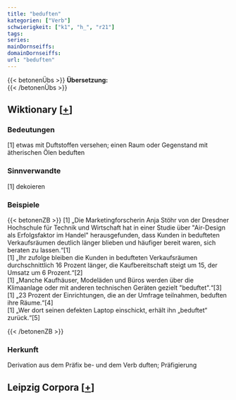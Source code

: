 ```yaml
---
title: "beduften"
kategorien: ["Verb"]
schwierigkeit: ["k1", "h_", "r21"]
tags:
series:
mainDornseiffs:
domainDornseiffs:
url: "beduften"
---
```


{{< betonenÜbs >}}
**Übersetzung:**  
{{< /betonenÜbs >}}

## Wiktionary [[+](https://de.wiktionary.org/wiki/beduften)]

### Bedeutungen
[1] etwas mit Duftstoffen versehen; einen Raum oder Gegenstand mit ätherischen Ölen beduften  

### Sinnverwandte
[1] dekoieren  

### Beispiele
{{< betonenZB >}}
[1] „Die Marketingforscherin Anja Stöhr von der Dresdner Hochschule für Technik und Wirtschaft hat in einer Studie über "Air-Design als Erfolgsfaktor im Handel" herausgefunden, dass Kunden in bedufteten Verkaufsräumen deutlich länger blieben und häufiger bereit waren, sich beraten zu lassen.“[1]  
[1] „Ihr zufolge bleiben die Kunden in bedufteten Verkaufsräumen durchschnittlich 16 Prozent länger, die Kaufbereitschaft steigt um 15, der Umsatz um 6 Prozent.“[2]  
[1] „Manche Kaufhäuser, Modeläden und Büros werden über die Klimaanlage oder mit anderen technischen Geräten gezielt "beduftet".“[3]  
[1] „23 Prozent der Einrichtungen, die an der Umfrage teilnahmen, beduften ihre Räume.“[4]  
[1] „Wer dort seinen defekten Laptop einschickt, erhält ihn „beduftet“ zurück.“[5]  

{{< /betonenZB >}}
### Herkunft
Derivation aus dem Präfix be- und dem Verb duften; Präfigierung  


## Leipzig Corpora [[+](https://corpora.uni-leipzig.de/en/res?word=beduften&corpusId=deu_newscrawl-public_2018)]

